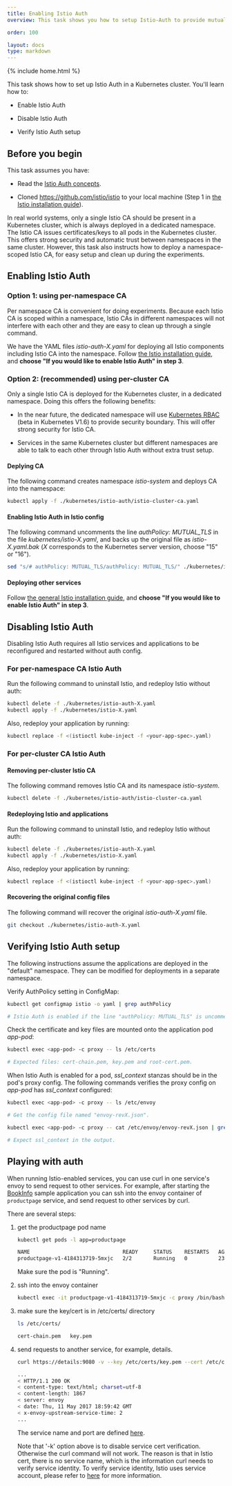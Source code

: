 ```yaml
---
title: Enabling Istio Auth
overview: This task shows you how to setup Istio-Auth to provide mutual TLS authentication between services.

order: 100

layout: docs
type: markdown
---
```

{% include home.html %}

This task shows how to set up Istio Auth in a Kubernetes cluster. You'll learn
how to:

* Enable Istio Auth

* Disable Istio Auth

* Verify Istio Auth setup


## Before you begin

This task assumes you have:

* Read the [Istio Auth concepts]({{home}}/docs/concepts/network-and-auth/index.html).

* Cloned https://github.com/istio/istio to your local machine
  (Step 1 in [the Istio installation guide](./installing-istio.html#installing-on-an-existing-cluster)).

In real world systems, only a single Istio CA should be present in a Kubernetes cluster,
which is always deployed in a dedicated namespace. The Istio CA issues certificates/keys to
all pods in the Kubernetes cluster. This offers strong security and automatic trust between namespaces in the same cluster.
However, this task also instructs how to deploy a namespace-scoped Istio CA,
for easy setup and clean up during the experiments.

## Enabling Istio Auth

### Option 1: using per-namespace CA

Per namespace CA is convenient for doing experiments.
Because each Istio CA is scoped within a namespace, Istio CAs in different namespaces will not interfere with each other
and they are easy to clean up through a single command.

We have the YAML files *istio-auth-X.yaml* for deploying all Istio components including Istio CA into the namespace.
Follow [the Istio installation guide](./installing-istio.html),
and **choose "If you would like to enable Istio Auth" in step 3**.

### Option 2: (recommended) using per-cluster CA

Only a single Istio CA is deployed for the Kubernetes cluster, in a dedicated namespace.
Doing this offers the following benefits:

* In the near future, the dedicated namespace will use
[Kubernetes RBAC](https://kubernetes.io/docs/admin/authorization/rbac/) (beta in Kubernetes V1.6) to provide security
boundary. This will offer strong security for Istio CA.

* Services in the same Kubernetes cluster but different namespaces are able to talk to each other through Istio Auth
without extra trust setup.

#### Deplying CA

The following command creates  namespace *istio-system* and deploys CA into the namespace:

```bash
kubectl apply -f ./kubernetes/istio-auth/istio-cluster-ca.yaml
```

#### Enabling Istio Auth in Istio config

The following command uncomments the line *authPolicy: MUTUAL_TLS* in the file *kubernetes/istio-X.yaml*,
and backs up the original file as *istio-X.yaml.bak*
(*X* corresponds to the Kubernetes server version, choose "15" or "16").

```bash
sed "s/# authPolicy: MUTUAL_TLS/authPolicy: MUTUAL_TLS/" ./kubernetes/istio-X.yaml > ./kubernetes/istio-auth-X.yaml
```

#### Deploying other services

Follow [the general Istio installation guide](./installing-istio.html),
and **choose "If you would like to enable Istio Auth" in step 3**.

## Disabling Istio Auth

Disabling Istio Auth requires all Istio services and applications to be reconfigured and restarted without auth config.

### For per-namespace CA Istio Auth

Run the following command to uninstall Istio, and redeploy Istio without auth:

```bash
kubectl delete -f ./kubernetes/istio-auth-X.yaml
kubectl apply -f ./kubernetes/istio-X.yaml
```

Also, redeploy your application by running:

```bash
kubectl replace -f <(istioctl kube-inject -f <your-app-spec>.yaml)
```

### For per-cluster CA Istio Auth

#### Removing per-cluster Istio CA

The following command removes Istio CA and its namespace *istio-system*.

```bash
kubectl delete -f ./kubernetes/istio-auth/istio-cluster-ca.yaml
```

#### Redeploying Istio and applications

Run the following command to uninstall Istio, and redeploy Istio without auth:

```bash
kubectl delete -f ./kubernetes/istio-auth-X.yaml
kubectl apply -f ./kubernetes/istio-X.yaml
```

Also, redeploy your application by running:

```bash
kubectl replace -f <(istioctl kube-inject -f <your-app-spec>.yaml)
```

#### Recovering the original config files

The following command will recover the original *istio-auth-X.yaml* file.

```bash
git checkout ./kubernetes/istio-auth-X.yaml
```

## Verifying Istio Auth setup

The following instructions assume the applications are deployed in the "default" namespace.
They can be modified for deployments in a separate namespace.

Verify AuthPolicy setting in ConfigMap:

```bash
kubectl get configmap istio -o yaml | grep authPolicy
```
```bash
# Istio Auth is enabled if the line "authPolicy: MUTUAL_TLS" is uncommented.
```

Check the certificate and key files are mounted onto the application pod *app-pod*:

```bash
kubectl exec <app-pod> -c proxy -- ls /etc/certs
```
```bash
# Expected files: cert-chain.pem, key.pem and root-cert.pem.
```

When Istio Auth is enabled for a pod, *ssl_context* stanzas should be in the pod's proxy config.
The following commands verifies the proxy config on *app-pod* has *ssl_context* configured:

```bash
kubectl exec <app-pod> -c proxy -- ls /etc/envoy
```
```bash
# Get the config file named "envoy-revX.json".
```
```bash
kubectl exec <app-pod> -c proxy -- cat /etc/envoy/envoy-revX.json | grep ssl_context
```
```bash
# Expect ssl_context in the output.
```

## Playing with auth 

When running Istio-enabled services, you can use curl in one service's
envoy to send request to other services.
For example, after starting the [BookInfo]({{home}}/docs/samples/bookinfo.html) 
sample application you can ssh into the envoy container of `productpage` service, 
and send request to other services by curl. 

There are several steps:
   
1. get the productpage pod name
   ```bash
   kubectl get pods -l app=productpage 
   ```
   ```bash
   NAME                              READY     STATUS    RESTARTS   AGE
   productpage-v1-4184313719-5mxjc   2/2       Running   0          23h
   ```

   Make sure the pod is "Running".

1. ssh into the envoy container 
   ```bash
   kubectl exec -it productpage-v1-4184313719-5mxjc -c proxy /bin/bash 
   ```

1. make sure the key/cert is in /etc/certs/ directory
   ```bash
   ls /etc/certs/ 
   ```
   ```bash
   cert-chain.pem   key.pem 
   ``` 
   
1. send requests to another service, for example, details.
   ```bash
   curl https://details:9080 -v --key /etc/certs/key.pem --cert /etc/certs/cert-chain.pem -k
   ```
   ```bash
   ...
   < HTTP/1.1 200 OK
   < content-type: text/html; charset=utf-8
   < content-length: 1867
   < server: envoy
   < date: Thu, 11 May 2017 18:59:42 GMT
   < x-envoy-upstream-service-time: 2
   ...
   ```
   The service name and port are defined [here](https://github.com/istio/istio/blob/master/samples/apps/bookinfo/bookinfo.yaml).
   
   Note that '-k' option above is to disable service cert verification. Otherwise the curl command will not work. 
   The reason is that in Istio cert, there is no service name, which is the information curl needs to verify service identity.
   To verify service identity, Istio uses service account, please refer to
   [here](https://istio.io/docs/concepts/network-and-auth/auth.html) for more information.
